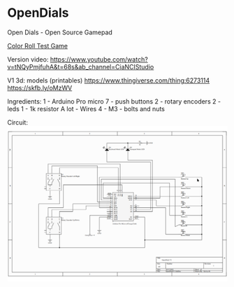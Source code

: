 # OpenDials
Open Dials - Open Source Gamepad 

[Color Roll Test Game](https://github.com/Kelvysb/ColorRoll)

Version video:
https://www.youtube.com/watch?v=tNQyPmjfuhA&t=68s&ab_channel=CiaNCIStudio

V1 3d: models (printables)
https://www.thingiverse.com/thing:6273114
https://skfb.ly/oMzWV

Ingredients:
1 - Arduino Pro micro
7 - push buttons
2 - rotary encoders
2 - leds
1 - 1k resistor
A lot - Wires
4 - M3 - bolts and nuts

Circuit:
![circuit](./docs/Circuit%20Schema.png)
